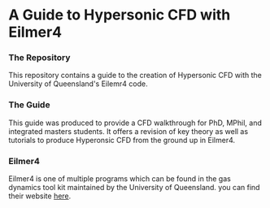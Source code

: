 # A Guide to Hypersonic CFD with Eilmer4

### The Repository
This repository contains a guide to the creation of Hypersonic CFD with the University of Queensland's Eilemr4 code.

### The Guide
This guide was produced to provide a CFD walkthrough for PhD, MPhil, and integrated masters students. It offers a revision of key theory as well as tutorials to produce Hyperonsic CFD from the ground up in Eilmer4.

### Eilmer4
Eilmer4 is one of multiple programs which can be found in the gas dynamics tool kit maintained by the University of Queensland. you can find their website [here](https://gdtk.uqcloud.net/).
